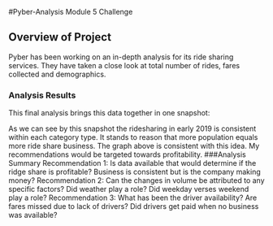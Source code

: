 #Pyber-Analysis
Module 5 Challenge
## Overview of Project
Pyber has been working on an in-depth analysis for its ride sharing services. They have taken a close look at total number of rides, fares collected and demographics. 
### Analysis Results	
This final analysis brings this data together in one snapshot:



As we can see by this snapshot the ridesharing in early 2019 is consistent within each category type. It stands to reason that more population equals more ride share business. The graph above is consistent with this idea. My recommendations would be targeted towards profitability. 
###Analysis Summary
Recommendation 1: Is data available that would determine if the ridge share is profitable? Business is consistent but is the company making money?
Recommendation 2: Can the changes in volume be attributed to any specific factors? Did weather play a role? Did weekday verses weekend play a role?
Recommendation 3: What has been the driver availability? Are fares missed due to lack of drivers? Did drivers get paid when no business was available?



